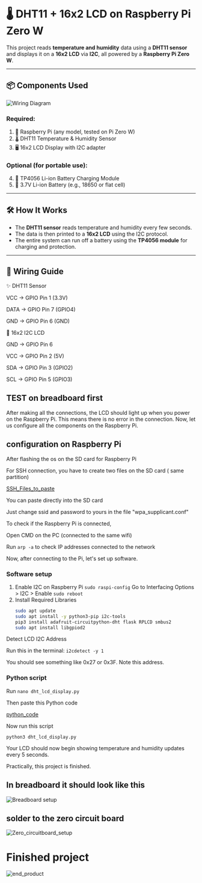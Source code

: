 # 🌡️ DHT11 + 16x2 LCD on Raspberry Pi Zero W

This project reads **temperature and humidity** data using a **DHT11 sensor** and displays it on a **16x2 LCD** via **I2C**, all powered by a **Raspberry Pi Zero W**.

---

## 📦 Components Used

![Wiring Diagram](Project_Images/components.jpg)

### Required:
1. 🧠 Raspberry Pi (any model, tested on Pi Zero W)
2. 🌡️ DHT11 Temperature & Humidity Sensor
3. 🖥️ 16x2 LCD Display with I2C adapter

### Optional (for portable use):
4. 🔋 TP4056 Li-ion Battery Charging Module
5. 🔋 3.7V Li-ion Battery (e.g., 18650 or flat cell)

---

## 🛠️ How It Works

- The **DHT11 sensor** reads temperature and humidity every few seconds.
- The data is then printed to a **16x2 LCD** using the I2C protocol.
- The entire system can run off a battery using the **TP4056 module** for charging and protection.

---


## 🔧 Wiring Guide

✨ DHT11 Sensor

VCC → GPIO Pin 1 (3.3V)

DATA → GPIO Pin 7 (GPIO4)

GND → GPIO Pin 6 (GND)

🔢 16x2 I2C LCD

GND → GPIO Pin 6

VCC → GPIO Pin 2 (5V)

SDA → GPIO Pin 3 (GPIO2)

SCL → GPIO Pin 5 (GPIO3)

## TEST on breadboard first

After making all the connections, the LCD should light up when you power on the Raspberry Pi.
This means there is no error in the connection. 
Now, let us configure all the components on the Raspberry Pi.

## configuration on Raspberry Pi

After flashing the os on the SD card for Raspberry Pi

For SSH connection, you have to  create two files on the SD card ( same partition)

[SSH_Files_to_paste](pi_headless_SSH_setup)

You can paste directly into the SD card 

Just change ssid and password to yours in the file "wpa_supplicant.conf"

To check if the Raspberry Pi is connected,

Open CMD on the PC (connected to the  same wifi)

Run `arp -a` to check IP addresses connected to the network

Now, after connecting to the Pi, let's set up software.

### Software setup

1. Enable I2C on Raspberry Pi
`sudo raspi-config`
Go to Interfacing Options > I2C > Enable
`sudo reboot`
2. Install Required Libraries
    ```bash
   sudo apt update
   sudo apt install -y python3-pip i2c-tools
   pip3 install adafruit-circuitpython-dht flask RPLCD smbus2
   sudo apt install libgpiod2
    ```
Detect LCD I2C Address

Run this in the terminal: `i2cdetect -y 1`

You should see something like 0x27 or 0x3F. Note this address.

### Python script  

Run `nano dht_lcd_display.py`

Then paste this Python code

[python_code](python_script.py)

Now run this script

`python3 dht_lcd_display.py`

Your LCD should now begin showing temperature and humidity updates every 5 seconds.

Practically, this project is finished.

## In breadboard it should look like this

![Breadboard setup](Project_Images/breadboard_circuit.jpg)

## solder to the zero circuit board

![Zero_circuitboard_setup](Project_Images/connection_on_Zero_circuit_board_v1.1.jpg)

# Finished project

![end_product](Project_Images/working_project_(good_photo).jpg)
